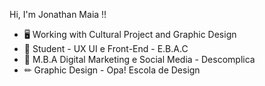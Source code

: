 Hi, I'm Jonathan Maia !!

- 🖥 Working with Cultural Project and Graphic Design
- 📘 Student - UX UI e Front-End - E.B.A.C
- 📗 M.B.A Digital Marketing e Social Media - Descomplica
- ✏ Graphic Design - Opa! Escola de Design

